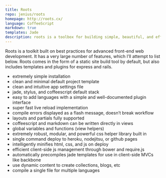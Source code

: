 ```yaml
---
title: Roots
repo: jenius/roots
homepage: http://roots.cx/
language: CoffeeScript
markdown: true
templates: Jade
description: roots is a toolbox for building simple, beautiful, and efficient products for the web.
---
```


Roots is a toolkit built on best practices for advanced front-end web development. It has a very large number of features, which I’ll attempt to list below. Roots comes in the form of a static site build tool by default, but also includes templates and plugins for express and rails.

* extremely simple installation
* clean and minimal default project template
* clean and intuitive app settings file
* jade, stylus, and coffeescript default stack
* easy to add languages with a simple and well-documented plugin interface
* super fast live reload implementation
* compile errors displayed as a flash message, doesn’t break workflow
* layouts and partials fully supported
* coffeescript and markdown can be written directly in views
* global variables and functions (view helpers)
* extremely robust, modular, and powerful css helper library built in
* single command deploy to heroku, nodejitsu, or github pages
* intelligently minifies html, css, and js on deploy
* efficient client-side js management through bower and require.js
* automatically precompiles jade templates for use in client-side MVCs like backbone
* use dynamic content to create collections, blogs, etc
* compile a single file for multiple languages
